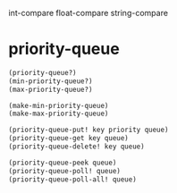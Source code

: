 int-compare
float-compare
string-compare

# priority-queue

```scheme
(priority-queue?)
(min-priority-queue?)
(max-priority-queue?)

(make-min-priority-queue)
(make-max-priority-queue)

(priority-queue-put! key priority queue)
(priority-queue-get key queue)
(priority-queue-delete! key queue)

(priority-queue-peek queue)
(priority-queue-poll! queue)
(priority-queue-poll-all! queue)
```
